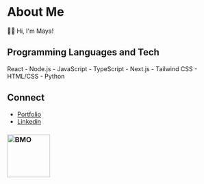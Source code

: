 # About Me
👋🏼 Hi, I'm Maya! <br />

## Programming Languages and Tech
React - Node.js - JavaScript - TypeScript - Next.js - Tailwind CSS - HTML/CSS - Python

## Connect
- [Portfolio](https://mayasarena.dev) <br />
- [Linkedin](https://www.linkedin.com/in/mayasmurad/) <br/>

### <img src="https://media.giphy.com/media/v1.Y2lkPTc5MGI3NjExdG4wZnlvbG1sMXE2YjdvdTB4cTcxYTZ0bHhvZ3VjcGl4b2tueGUyNCZlcD12MV9pbnRlcm5hbF9naWZfYnlfaWQmY3Q9cw/ll6EmgFFqjOR4FIck2/giphy.gif" alt="BMO" width="100" height="100">


